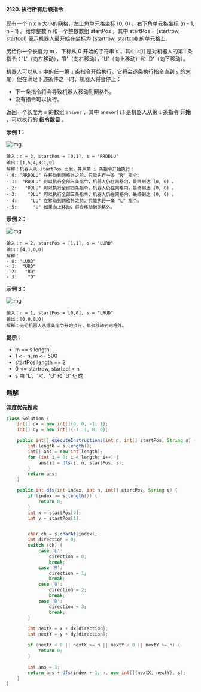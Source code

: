 #### 2120. 执行所有后缀指令

现有一个 n x n 大小的网格，左上角单元格坐标 (0, 0) ，右下角单元格坐标 (n - 1, n - 1) 。给你整数 n 和一个整数数组 startPos ，其中 startPos = [startrow, startcol] 表示机器人最开始在坐标为 (startrow, startcol) 的单元格上。

另给你一个长度为 m 、下标从 0 开始的字符串 s ，其中 s[i] 是对机器人的第 i 条指令：'L'（向左移动），'R'（向右移动），'U'（向上移动）和 'D'（向下移动）。

机器人可以从 `s` 中的任一第 `i` 条指令开始执行。它将会逐条执行指令直到 `s` 的末尾，但在满足下述条件之一时，机器人将会停止：

- 下一条指令将会导致机器人移动到网格外。
- 没有指令可以执行。

返回一个长度为 `m` 的数组 `answer` ，其中 `answer[i]` 是机器人从第 `i` 条指令 **开始** ，可以执行的 **指令数目** 。

**示例 1：**

![img](http://gitlab.wsh-study.com/xp-study/LeeteCode/-/blob/master/深度与广度优先搜索/images/执行所有后缀指令/1.jpg)

```shell
输入：n = 3, startPos = [0,1], s = "RRDDLU"
输出：[1,5,4,3,1,0]
解释：机器人从 startPos 出发，并从第 i 条指令开始执行：
- 0: "RRDDLU" 在移动到网格外之前，只能执行一条 "R" 指令。
- 1:  "RDDLU" 可以执行全部五条指令，机器人仍在网格内，最终到达 (0, 0) 。
- 2:   "DDLU" 可以执行全部四条指令，机器人仍在网格内，最终到达 (0, 0) 。
- 3:    "DLU" 可以执行全部三条指令，机器人仍在网格内，最终到达 (0, 0) 。
- 4:     "LU" 在移动到网格外之前，只能执行一条 "L" 指令。
- 5:      "U" 如果向上移动，将会移动到网格外。
```

**示例 2：**

![img](http://gitlab.wsh-study.com/xp-study/LeeteCode/-/blob/master/深度与广度优先搜索/images/执行所有后缀指令/2.jpg)

```shell
输入：n = 2, startPos = [1,1], s = "LURD"
输出：[4,1,0,0]
解释：
- 0: "LURD"
- 1:  "URD"
- 2:   "RD"
- 3:    "D"
```

**示例 3：**

![img](http://gitlab.wsh-study.com/xp-study/LeeteCode/-/blob/master/深度与广度优先搜索/images/执行所有后缀指令/3.jpg)

```shell
输入：n = 1, startPos = [0,0], s = "LRUD"
输出：[0,0,0,0]
解释：无论机器人从哪条指令开始执行，都会移动到网格外。
```

**提示：**

* m == s.length
* 1 <= n, m <= 500
* startPos.length == 2
* 0 <= startrow, startcol < n
* s 由 'L'、'R'、'U' 和 'D' 组成

### 题解

**深度优先搜索**

```java
class Solution {
    int[] dx = new int[]{0, 0, -1, 1};
    int[] dy = new int[]{-1, 1, 0, 0};

    public int[] executeInstructions(int n, int[] startPos, String s) {
        int length = s.length();
        int[] ans = new int[length];
        for (int i = 0; i < length; i++) {
            ans[i] = dfs(i, n, startPos, s);
        }
        return ans;
    }

    public int dfs(int index, int n, int[] startPos, String s) {
        if (index >= s.length()) {
            return 0;
        }
        int x = startPos[0];
        int y = startPos[1];


        char ch = s.charAt(index);
        int direction = 0;
        switch (ch) {
            case 'L':
                direction = 0;
                break;
            case 'R':
                direction = 1;
                break;
            case 'U':
                direction = 2;
                break;
            case 'D':
                direction = 3;
                break;
        }

        int nextX = x + dx[direction];
        int nextY = y + dy[direction];

        if (nextX < 0 || nextX >= n || nextY < 0 || nextY >= n) {
            return 0;
        }

        int ans = 1;
        return ans + dfs(index + 1, n, new int[]{nextX, nextY}, s);
    }
}
```

